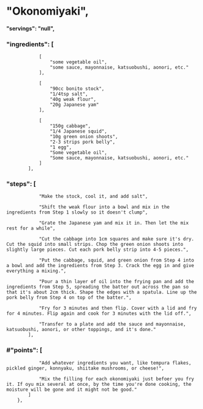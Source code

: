 # "Okonomiyaki",
#### "servings": "null",
### "ingredients": [
                [
                    "some vegetable oil",
                    "some sauce, mayonnaise, katsuobushi, aonori, etc."
                ],

                [
                    "90cc bonito stock",
                    "1/4tsp salt",
                    "40g weak flour",
                    "20g Japanese yam"
                ],

                [
                    "150g cabbage",
                    "1/4 Japanese squid",
                    "10g green onion shoots",
                    "2-3 strips pork belly",
                    "1 egg",
                    "Some vegetable oil",
                    "Some sauce, mayonnaise, katsuobushi, aonori, etc."
                ]
            ],

### "steps": [
                "Make the stock, cool it, and add salt",

                "Shift the weak flour into a bowl and mix in the ingredients from Step 1 slowly so it doesn't clump",

                "Grate the Japanese yam and mix it in. Then let the mix rest for a while",

                "Cut the cabbage into 1cm squares and make sure it's dry. Cut the squid into small strips. Chop the green onion shoots into slightly large pieces. Cut each pork belly strip into 4-5 pieces.",

                "Put the cabbage, squid, and green onion from Step 4 into a bowl and add the ingredients from Step 3. Crack the egg in and give everything a mixing.",

                "Pour a thin layer of oil into the frying pan and add the ingredients from Step 5, spreading the batter out across the pan so that it's about 2cm thick. Shape the edges with a spatula. Line up the pork belly from Step 4 on top of the batter.",

                "Fry for 3 minutes and then flip. Cover with a lid and fry for 4 minutes. Flip again and cook for 3 minutes with the lid off.",

                "Transfer to a plate and add the sauce and mayonnaise, katsuobushi, aonori, or other toppings, and it's done."
            ],

            
### #"points": [
                "Add whatever ingredients you want, like tempura flakes, pickled ginger, konnyaku, shiitake mushrooms, or cheese!",

                "Mix the filling for each okonomiyaki just befoer you fry it. If oyu mix several at once, by the time you're done cooking, the moisture will be gone and it might not be good."
            ]
        },